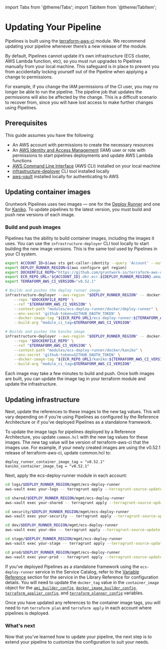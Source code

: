 import Tabs from '@theme/Tabs';
import TabItem from '@theme/TabItem';

# Updating Your Pipeline

Pipelines is built using the [terraform-aws-ci](../../reference/modules/terraform-aws-ci/ecs-deploy-runner/) module. We recommend updating your pipeline whenever there’s a new release of the module.

By default, Pipelines cannot update it’s own infrastructure (ECS cluster, AWS Lambda function, etc), so you must run upgrades to Pipelines manually from your local machine. This safeguard is in place to prevent you from accidentally locking yourself out of the Pipeline when applying a change to permissions.

For example, if you change the IAM permissions of the CI user, you may no longer be able to run the pipeline. The pipeline job that updates the permissions will also be affected by the change. This is a difficult scenario to recover from, since you will have lost access to make further changes using Pipelines.

## Prerequisites

This guide assumes you have the following:
- An AWS account with permissions to create the necessary resources
- An [AWS Identity and Access Management](https://aws.amazon.com/iam/) (IAM) user or role with permissions to start pipelines deployments and update AWS Lambda functions
- [AWS Command Line Interface](https://aws.amazon.com/cli/) (AWS CLI) installed on your local machine
- [infrastructure-deployer](https://github.com/gruntwork-io/terraform-aws-ci/tree/main/modules/infrastructure-deployer) CLI tool installed locally
- [aws-vault](https://www.github.com/99designs/aws-vault) installed locally for authenticating to AWS

## Updating container images

Gruntwork Pipelines uses two images — one for the [Deploy Runner](https://github.com/gruntwork-io/terraform-aws-ci/blob/main/modules/ecs-deploy-runner/docker/deploy-runner/Dockerfile) and one for [Kaniko](https://github.com/gruntwork-io/terraform-aws-ci/blob/main/modules/ecs-deploy-runner/docker/kaniko/Dockerfile). To update pipelines to the latest version, you must build and push new versions of each image.

### Build and push images

Pipelines has the ability to build container images, including the images it uses. You can use the `infrastructure-deployer` CLI tool locally to start building the new image versions. This is the same tool used by Pipelines in your CI system.

```sh
export ACCOUNT_ID=$(aws sts get-caller-identity --query 'Account' --output text)
export DEPLOY_RUNNER_REGION=$(aws configure get region)
export DOCKERFILE_REPO="https://github.com/gruntwork-io/terraform-aws-ci.git"
export ECR_REPO_URL="${ACCOUNT_ID}.dkr.ecr.${DEPLOY_RUNNER_REGION}.amazonaws.com"
export TERRAFORM_AWS_CI_VERSION="v0.52.1"

# Builds and pushes the deploy runner image
infrastructure-deployer --aws-region "$DEPLOY_RUNNER_REGION" -- docker-image-builder build-docker-image \
    --repo "$DOCKERFILE_REPO" \
    --ref "$TERRAFORM_AWS_CI_VERSION" \
    --context-path "modules/ecs-deploy-runner/docker/deploy-runner" \
    --env-secret 'github-token=GITHUB_OAUTH_TOKEN' \
    --docker-image-tag "${ECR_REPO_URL}/ecs-deploy-runner:${TERRAFORM_AWS_CI_VERSION}" \
    --build-arg "module_ci_tag=$TERRAFORM_AWS_CI_VERSION"

# Builds and pushes the kaniko image
infrastructure-deployer --aws-region "$DEPLOY_RUNNER_REGION" -- docker-image-builder build-docker-image \
    --repo "$DOCKERFILE_REPO" \
    --ref "$TERRAFORM_AWS_CI_VERSION" \
    --context-path "modules/ecs-deploy-runner/docker/kaniko" \
    --env-secret 'github-token=GITHUB_OAUTH_TOKEN' \
    --docker-image-tag "${ECR_REPO_URL}/kaniko:${TERRAFORM_AWS_CI_VERSION}" \
    --build-arg "module_ci_tag=$TERRAFORM_AWS_CI_VERSION"
```
Each image may take a few minutes to build and push. Once both images are built, you can update the image tag in your terraform module and update the infrastructure.

## Updating infrastructure

Next, update the references to these images to the new tag values. This will vary depending on if you’re using Pipelines as configured by the Reference Architecture or if you’ve deployed Pipelines as a standalone framework.

<Tabs groupId="deployment-type">
<TabItem value="RefArch" label="RefArch" default>

To update the image tags for pipelines deployed by a Reference Architecture, you update `common.hcl` with the new tag values for these images. The new tag value will be version of terraform-aws-ci that the images use. For example, if your newly created images are using the v0.52.1 release of terraform-aws-ci, update common.hcl to:

```
deploy_runner_container_image_tag = "v0.52.1"
kaniko_container_image_tag = "v0.52.1"
```

Next, apply the ecs-deploy-runner module in each account:
```sh
cd logs/$DEPLOY_RUNNER_REGION/mgmt/ecs-deploy-runner
aws-vault exec your-logs -- terragrunt apply --terragrunt-source-update -auto-approve

cd shared/$DEPLOY_RUNNER_REGION/mgmt/ecs-deploy-runner
aws-vault exec your-shared -- terragrunt apply --terragrunt-source-update -auto-approve

cd security/$DEPLOY_RUNNER_REGION/mgmt/ecs-deploy-runner
aws-vault exec your-security -- terragrunt apply --terragrunt-source-update -auto-approve

cd dev/$DEPLOY_RUNNER_REGION/mgmt/ecs-deploy-runner
aws-vault exec your-dev -- terragrunt apply --terragrunt-source-update -auto-approve

cd stage/$DEPLOY_RUNNER_REGION/mgmt/ecs-deploy-runner
aws-vault exec your-stage -- terragrunt apply --terragrunt-source-update -auto-approve

cd prod/$DEPLOY_RUNNER_REGION/mgmt/ecs-deploy-runner
aws-vault exec your-prod -- terragrunt apply --terragrunt-source-update -auto-approve
```
</TabItem>
<TabItem value="Standalone" label="Standalone">

If you’ve deployed Pipelines as a standalone framework using the `ecs-deploy-runner` service in the Service Catalog, refer to the [Variable Reference](../../reference/services/ci-cd-pipeline/ecs-deploy-runner#reference) section for the service in the Library Reference for configuration details. You will need to update the `docker_tag` value in the `container_image` object for the [`ami_builder_config`](../../reference/services/ci-cd-pipeline/ecs-deploy-runner#ami_builder_config), [`docker_image_builder_config`](../../reference/services/ci-cd-pipeline/ecs-deploy-runner#docker_image_builder_config), [`terraform_applier_config`](../../reference/services/ci-cd-pipeline/ecs-deploy-runner#terraform_applier_config), and [`terraform_planner_config`](../../reference/services/ci-cd-pipeline/ecs-deploy-runner#terraform_planner_config) variables.

Once you have updated any references to the container image tags, you will need to run `terraform plan` and `terraform apply` in each account where pipelines is deployed.

</TabItem>
</Tabs>

### What's next

Now that you’ve learned how to update your pipeline, the next step is to extend your pipeline to customize the configuration to suit your needs.


<!-- ##DOCS-SOURCER-START
{
  "sourcePlugin": "local-copier",
  "hash": "7f10a0fabf8abf04f35cdf048cbe2563"
}
##DOCS-SOURCER-END -->
